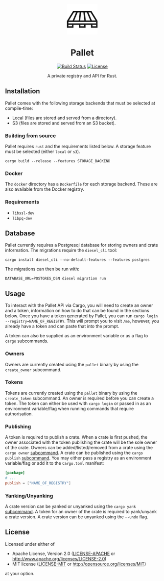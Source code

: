 <div align="center">

![pallet](./.assets/pallet.png)

# Pallet

[![Build Status](https://img.shields.io/endpoint.svg?url=https%3A%2F%2Factions-badge.atrox.dev%2Fnylar%2Fpallet%2Fbadge&style=flat)](https://actions-badge.atrox.dev/nylar/pallet/goto)
[![License](https://img.shields.io/badge/license-MIT%2FApache--2.0-blue)](https://github.com/nylar/pallet#license)

A private registry and API for Rust.
</div>

## Installation

Pallet comes with the following storage backends that must be selected at compile-time:

* Local (files are stored and served from a directory).
* S3 (files are stored and served from an S3 bucket).

### Building from source

Pallet requires `rust` and the requirements listed below. A storage feature must be selected (either `local` or `s3`).

```shell
cargo build --release --features STORAGE_BACKEND
```

### Docker

The `docker` directory has a `Dockerfile` for each storage backend. These are also available from the Docker registry.

### Requirements

* `libssl-dev`
* `libpq-dev`

## Database

Pallet currently requires a Postgresql database for storing owners and crate information. The migrations require the `diesel_cli` tool:

```shell
cargo install diesel_cli --no-default-features --features postgres
```

The migrations can then be run with:

```shell
DATABASE_URL=POSTGRES_DSN diesel migration run
```

## Usage

To interact with the Pallet API via Cargo, you will need to create an owner and a token, information on how to do that can be found in the sections below. Once you have a token generated by Pallet, you can run `cargo login --registry=NAME_OF_REGISTRY`. This will prompt you to visit `/me`, however, you already have a token and can paste that into the prompt.

A token can also be supplied as an environment variable or as a flag to `cargo` subcommands.

### Owners

Owners are currently created using the `pallet` binary by using the `create_owner` subcommand.

### Tokens

Tokens are currently created using the `pallet` binary by using the `create_token` subcommand. An owner is required before you can create a token. The token can either be used with `cargo login` or passed in as an environment variable/flag when running commands that require authorisation.

### Publishing

A token is required to publish a crate. When a crate is first pushed, the owner associated with the token publishing the crate will be the sole owner of the crate. Owners can be added/listed/removed from a crate using the `cargo owner` [subcommand](https://doc.rust-lang.org/cargo/commands/cargo-owner.html). A crate can be published using the `cargo publish` [subcommand](https://doc.rust-lang.org/cargo/commands/cargo-publish.html). You may either pass a registry as an environment variable/flag or add it to the `Cargo.toml` manifest:

```toml
[package]
# ...
publish = ["NAME_OF_REGISTRY"]
```

### Yanking/Unyanking

A crate version can be yanked or unyanked using the `cargo yank` [subcommand](https://doc.rust-lang.org/cargo/commands/cargo-yank.html). A token for an owner of the crate is required to yank/unyank a crate version. A crate version can be unyanked using the `--undo` flag.

## License

Licensed under either of

- Apache License, Version 2.0 ([LICENSE-APACHE](LICENSE-APACHE) or http://www.apache.org/licenses/LICENSE-2.0)
- MIT license ([LICENSE-MIT](LICENSE-MIT) or http://opensource.org/licenses/MIT)

at your option.
